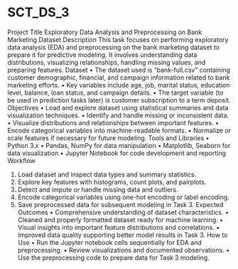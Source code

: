 # SCT_DS_3
Project Title
Exploratory Data Analysis and Preprocessing on Bank Marketing Dataset
Description
This task focuses on performing exploratory data analysis (EDA) and preprocessing on the bank marketing dataset to prepare it for predictive modeling. It involves understanding data distributions, visualizing relationships, handling missing values, and preparing features.
Dataset
•	The dataset used is “bank-full.csv” containing customer demographic, financial, and campaign information related to bank marketing efforts.
•	Key variables include age, job, marital status, education level, balance, loan status, and campaign details.
•	The target variable (to be used in prediction tasks later) is customer subscription to a term deposit.
Objectives
•	Load and explore dataset using statistical summaries and data visualization techniques.	•	Identify and handle missing or inconsistent data.
•	Visualize distributions and relationships between important features.	•	Encode categorical variables into machine-readable formats.
•	Normalize or scale features if necessary for future modeling.
Tools and Libraries
•	Python 3.x
•	Pandas, NumPy for data manipulation
•	Matplotlib, Seaborn for data visualization
•	Jupyter Notebook for code development and reporting
Workflow
1.	Load dataset and inspect data types and summary statistics.
2.	Explore key features with histograms, count plots, and pairplots.
3.	Detect and impute or handle missing data and outliers.
4.	Encode categorical variables using one-hot encoding or label encoding.
5.	Save preprocessed data for subsequent modeling in Task 3.
Expected Outcomes
•	Comprehensive understanding of dataset characteristics.
•	Cleaned and properly formatted dataset ready for machine learning.
•	Visual insights into important feature distributions and correlations.
•	Improved data quality supporting better model results in Task 3.
How to Use
•	Run the Jupyter notebook cells sequentially for EDA and preprocessing.
•	Review visualizations and documented observations.
•	Use the preprocessing code to prepare data for Task 3 modeling.
